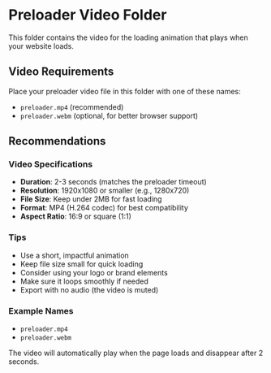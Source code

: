 # Preloader Video Folder

This folder contains the video for the loading animation that plays when your website loads.

## Video Requirements

Place your preloader video file in this folder with one of these names:
- `preloader.mp4` (recommended)
- `preloader.webm` (optional, for better browser support)

## Recommendations

### Video Specifications
- **Duration**: 2-3 seconds (matches the preloader timeout)
- **Resolution**: 1920x1080 or smaller (e.g., 1280x720)
- **File Size**: Keep under 2MB for fast loading
- **Format**: MP4 (H.264 codec) for best compatibility
- **Aspect Ratio**: 16:9 or square (1:1)

### Tips
- Use a short, impactful animation
- Keep file size small for quick loading
- Consider using your logo or brand elements
- Make sure it loops smoothly if needed
- Export with no audio (the video is muted)

### Example Names
- `preloader.mp4`
- `preloader.webm`

The video will automatically play when the page loads and disappear after 2 seconds.
